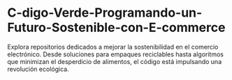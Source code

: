 # C-digo-Verde-Programando-un-Futuro-Sostenible-con-E-commerce
Explora repositorios dedicados a mejorar la sostenibilidad en el comercio electrónico. Desde soluciones para empaques reciclables hasta algoritmos que minimizan el desperdicio de alimentos, el código está impulsando una revolución ecológica.
